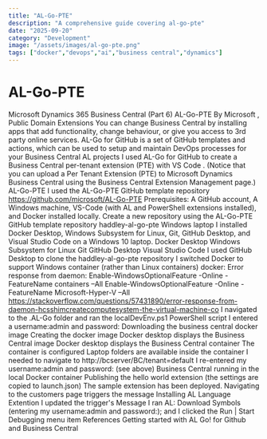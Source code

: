 ```yaml
---
title: "AL-Go-PTE"
description: "A comprehensive guide covering al-go-pte"
date: "2025-09-20"
category: "Development"
image: "/assets/images/al-go-pte.png"
tags: ["docker","devops","ai","business central","dynamics"]
---
```


# AL-Go-PTE

Microsoft Dynamics 365 Business Central (Part 6) AL-Go-PTE By Microsoft , Public Domain Extensions You can change Business Central by installing apps that add functionality, change behaviour, or give you access to 3rd party online services. AL-Go for GitHub is a set of GitHub templates and actions, which can be used to setup and maintain DevOps processes for your Business Central AL projects I used AL-Go for GitHub to create a Business Central per-tenant extension (PTE) with VS Code . (Notice that you can upload a Per Tenant Extension (PTE) to Microsoft Dynamics Business Central using the Business Central Extension Management page.) AL-Go-PTE I used the AL-Go-PTE GitHub template repository https://github.com/microsoft/AL-Go-PTE Prerequisites: A GitHub account, A Windows machine, VS-Code (with AL and PowerShell extensions installed), and Docker installed locally. Create a new repository using the AL-Go-PTE GitHub template repository haddley-al-go-pte Windows laptop I installed Docker Desktop, Windows Subsystem for Linux, Git, GitHub Desktop, and Visual Studio Code on a Windows 10 laptop. Docker Desktop Windows Subsystem for Linux Git GitHub Desktop Visual Studio Code I used GitHub Desktop to clone the haddley-al-go-pte repository I switched Docker to support Windows container (rather than Linux containers) docker: Error response from daemon: Enable-WindowsOptionalFeature -Online -FeatureName containers –All Enable-WindowsOptionalFeature -Online -FeatureName Microsoft-Hyper-V –All https://stackoverflow.com/questions/57431890/error-response-from-daemon-hcsshimcreatecomputesystem-the-virtual-machine-co I navigated to the .AL-Go folder and ran the localDevEnv.ps1 PowerShell script I entered a username:admin and password:<password> Downloading the business central docker image Creating the docker image Docker desktop displays the Business Central image Docker desktop displays the Business Central container The container is configured Laptop folders are available inside the container I needed to navigate to http://bcserver/BC/tenant=default I re-entered my username:admin and password:<password> (see above) Business Central running in the local Docker container Publishing the hello world extension (the settings are copied to launch.json) The sample extension has been deployed. Navigating to the customers page triggers the message Installing AL Language Extention I updated the trigger's Message I ran AL: Download Symbols (entering my username:admin and password:<password>); and I clicked the Run | Start Debugging menu item References Getting started with AL Go! for Github and Business Central
